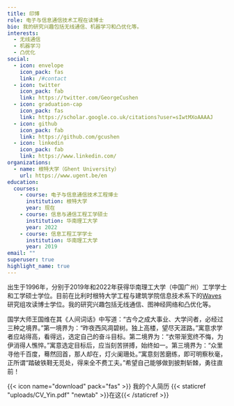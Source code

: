 ```yaml
---
title: 印博
role: 电子与信息通信技术工程在读博士
bio: 我的研究兴趣包括无线通信、机器学习和凸优化等。
interests:
  - 无线通信
  - 机器学习
  - 凸优化
social:
  - icon: envelope
    icon_pack: fas
    link: /#contact
  - icon: twitter
    icon_pack: fab
    link: https://twitter.com/GeorgeCushen
  - icon: graduation-cap
    icon_pack: fas
    link: https://scholar.google.co.uk/citations?user=sIwtMXoAAAAJ
  - icon: github
    icon_pack: fab
    link: https://github.com/gcushen
  - icon: linkedin
    icon_pack: fab
    link: https://www.linkedin.com/
organizations:
  - name: 根特大学（Ghent University）
    url: https://www.ugent.be/en
education:
  courses:
    - course: 电子与信息通信技术工程博士
      institution: 根特大学
      year: 现在
    - course: 信息与通信工程工学硕士
      institution: 华南理工大学
      year: 2022
    - course: 信息工程工学学士
      institution: 华南理工大学
      year: 2019
email: ""
superuser: true
highlight_name: true
---
```

出生于1996年，分别于2019年和2022年获得华南理工大学（中国广州）工学学士和工学硕士学位。目前在比利时根特大学工程与建筑学院信息技术系下的[Waves](https://www.waves.intec.ugent.be/)研究组攻读博士学位。我的研究兴趣包括无线通信、图神经网络和凸优化等。

国学大师王国维在其《人间词话》中写道：“古今之成大事业、大学问者，必经过三种之境界。”第一境界为：“昨夜西风凋碧树。独上高楼，望尽天涯路。”寓意求学者应站得高，看得远，选定自己的奋斗目标。第二境界为：“衣带渐宽终不悔，为伊消得人憔悴。”寓意选定目标后，应当刻苦拼搏，始终如一。第三境界为：“众里寻他千百度，蓦然回首，那人却在，灯火阑珊处。”寓意刻苦磨练，即可明察秋毫，正所谓“踏破铁鞋无觅处，得来全不费工夫。”希望自己能够做到披荆斩棘，勇往直前！

{{< icon name="download" pack="fas" >}} 我的个人简历 {{< staticref "uploads/CV_Yin.pdf" "newtab" >}}在这{{< /staticref >}}